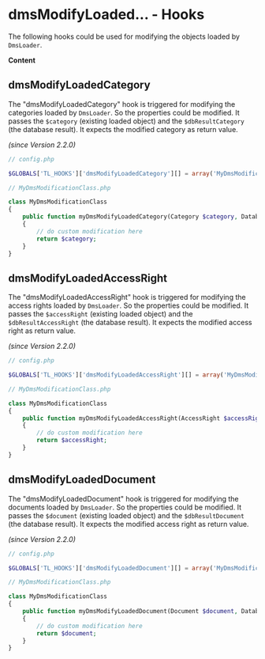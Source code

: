 # dmsModifyLoaded... - Hooks

The following hooks could be used for modifying the objects loaded by `DmsLoader`.

**Content**
<!-- toc -->


## dmsModifyLoadedCategory

The "dmsModifyLoadedCategory" hook is triggered for modifying the categories loaded by `DmsLoader`. So the properties could be modified.
It passes the `$category` (existing loaded object) and the `$dbResultCategory` (the database result).
It expects the modified category as return value.

*(since Version 2.2.0)*


```php
// config.php

$GLOBALS['TL_HOOKS']['dmsModifyLoadedCategory'][] = array('MyDmsModificationClass', 'myDmsModifyLoadedCategory');

// MyDmsModificationClass.php

class MyDmsModificationClass
{
	public function myDmsModifyLoadedCategory(Category $category, Database_Result $dbResultCategory)
	{
		// do custom modification here
		return $category;
	}
}
```


## dmsModifyLoadedAccessRight

The "dmsModifyLoadedAccessRight" hook is triggered for modifying the access rights loaded by `DmsLoader`. So the properties could be modified.
It passes the `$accessRight` (existing loaded object) and the `$dbResultAccessRight` (the database result).
It expects the modified access right as return value.

*(since Version 2.2.0)*


```php
// config.php

$GLOBALS['TL_HOOKS']['dmsModifyLoadedAccessRight'][] = array('MyDmsModificationClass', 'myDmsModifyLoadedAccessRight');

// MyDmsModificationClass.php

class MyDmsModificationClass
{
	public function myDmsModifyLoadedAccessRight(AccessRight $accessRight, Database_Result $dbResultAccessRight)
	{
		// do custom modification here
		return $accessRight;
	}
}
```


## dmsModifyLoadedDocument

The "dmsModifyLoadedDocument" hook is triggered for modifying the documents loaded by `DmsLoader`. So the properties could be modified.
It passes the `$document` (existing loaded object) and the `$dbResultDocument` (the database result).
It expects the modified access right as return value.

*(since Version 2.2.0)*


```php
// config.php

$GLOBALS['TL_HOOKS']['dmsModifyLoadedDocument'][] = array('MyDmsModificationClass', 'myDmsModifyLoadedDocument');

// MyDmsModificationClass.php

class MyDmsModificationClass
{
	public function myDmsModifyLoadedDocument(Document $document, Database_Result $dbResultDocument)
	{
		// do custom modification here
		return $document;
	}
}
```
